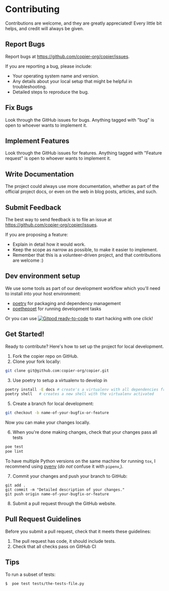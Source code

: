 # Contributing

Contributions are welcome, and they are greatly appreciated! Every little bit helps, and
credit will always be given.

## Report Bugs

Report bugs at <https://github.com/copier-org/copier/issues>.

If you are reporting a bug, please include:

-   Your operating system name and version.
-   Any details about your local setup that might be helpful in troubleshooting.
-   Detailed steps to reproduce the bug.

## Fix Bugs

Look through the GitHub issues for bugs. Anything tagged with "bug" is open to whoever
wants to implement it.

## Implement Features

Look through the GitHub issues for features. Anything tagged with "Feature request" is
open to whoever wants to implement it.

## Write Documentation

The project could always use more documentation, whether as part of the official project
docs, or even on the web in blog posts, articles, and such.

## Submit Feedback

The best way to send feedback is to file an issue at
<https://github.com/copier-org/copier/issues>.

If you are proposing a feature:

-   Explain in detail how it would work.
-   Keep the scope as narrow as possible, to make it easier to implement.
-   Remember that this is a volunteer-driven project, and that contributions are welcome
    :)

## Dev environment setup

We use some tools as part of our development workflow which you'll need to install into
your host environment:

-   [poetry](https://python-poetry.org/) for packaging and dependency management
-   [poethepoet](https://github.com/nat-n/poethepoet) for running development tasks

Or you can use
[![Gitpod ready-to-code](https://img.shields.io/badge/Gitpod-ready--to--code-blue?logo=gitpod)](https://gitpod.io/#https://github.com/copier-org/copier)
to start hacking with one click!

## Get Started!

Ready to contribute? Here's how to set up the project for local development.

1.  Fork the copier repo on GitHub.
2.  Clone your fork locally:

```bash
git clone git@github.com:copier-org/copier.git
```

3.  Use poetry to setup a virtualenv to develop in

```bash
poetry install -E docs # create's a virtualenv with all dependencies from pyproject.toml
poetry shell   # creates a new shell with the virtualenv activated
```

5.  Create a branch for local development:

```bash
git checkout -b name-of-your-bugfix-or-feature
```

Now you can make your changes locally.

6.  When you're done making changes, check that your changes pass all tests

```bash
poe test
poe lint
```

To have multiple Python versions on the same machine for running `tox`, I recommend
using [pyenv](https://github.com/pyenv/pyenv) (_do not_ confuse it with `pipenv`,).

7.  Commit your changes and push your branch to GitHub:

```
git add .
git commit -m "Detailed description of your changes."
git push origin name-of-your-bugfix-or-feature
```

8.  Submit a pull request through the GitHub website.

## Pull Request Guidelines

Before you submit a pull request, check that it meets these guidelines:

1.  The pull request has code, it should include tests.
2.  Check that all checks pass on GitHub CI

## Tips

To run a subset of tests:

    $  poe test tests/the-tests-file.py
